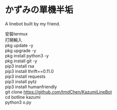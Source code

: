 # かずみの單機半垢
A linebot built by my friend.

安裝termux  
打開輸入  
pkg update -y  
pkg upgrade -y  
pkg install python3 -y  
pkg install git -y  
pip3 install rsa  
pip3 install thrift==0.11.0  
pip3 install requests  
pip3 install pytz  
pip3 install humanfriendly  
git clone https://github.com/tmdChen/KazumiLineBot  
cd botline kazumi  
python3 x.py  
